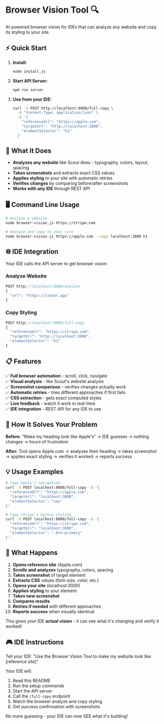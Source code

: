 # Browser Vision Tool 🔍

AI-powered browser vision for IDEs that can analyze any website and copy its styling to your site.

## ⚡ Quick Start

1. **Install:**
   ```bash
   node install.js
   ```

2. **Start API Server:**
   ```bash
   npm run server
   ```

3. **Use from your IDE:**
   ```bash
   curl -X POST http://localhost:8080/full-copy \
     -H "Content-Type: application/json" \
     -d '{
       "referenceUrl": "https://apple.com",
       "targetUrl": "http://localhost:3000", 
       "elementSelector": "h1"
     }'
   ```

## 🎯 What It Does

- **Analyzes any website** like Scout does - typography, colors, layout, spacing
- **Takes screenshots** and extracts exact CSS values
- **Applies styling** to your site with automatic retries
- **Verifies changes** by comparing before/after screenshots
- **Works with any IDE** through REST API

## 🖥️ Command Line Usage

```bash
# Analyze a website
node browser-vision.js https://stripe.com

# Analyze and copy to your site
node browser-vision.js https://apple.com --copy localhost:3000 h1
```

## 🌐 IDE Integration

Your IDE calls the API server to get browser vision:

### Analyze Website
```javascript
POST http://localhost:8080/analyze
{
  "url": "https://linear.app"
}
```

### Copy Styling
```javascript
POST http://localhost:8080/full-copy
{
  "referenceUrl": "https://stripe.com",
  "targetUrl": "http://localhost:3000",
  "elementSelector": "h1"
}
```

## 📋 Features

✅ **Full browser automation** - scroll, click, navigate  
✅ **Visual analysis** - like Scout's website analysis  
✅ **Screenshot comparison** - verifies changes actually work  
✅ **Automatic retries** - tries different approaches if first fails  
✅ **CSS extraction** - gets exact computed styles  
✅ **Live feedback** - watch it work in real-time  
✅ **IDE integration** - REST API for any IDE to use  

## 🔧 How It Solves Your Problem

**Before:** "Make my heading look like Apple's" → IDE guesses → nothing changes → hours of frustration

**After:** Tool opens Apple.com → analyzes their heading → takes screenshot → applies exact styling → verifies it worked → reports success

## 💡 Usage Examples

```bash
# Copy Apple's navigation
curl -X POST localhost:8080/full-copy -d '{
  "referenceUrl": "https://apple.com",
  "targetUrl": "localhost:3000", 
  "elementSelector": "nav"
}'

# Copy Stripe's button styling  
curl -X POST localhost:8080/full-copy -d '{
  "referenceUrl": "https://stripe.com",
  "targetUrl": "localhost:3000",
  "elementSelector": ".btn-primary"
}'
```

## 🚀 What Happens

1. **Opens reference site** (Apple.com)
2. **Scrolls and analyzes** typography, colors, spacing
3. **Takes screenshot** of target element
4. **Extracts CSS** values (font-size, color, etc.)
5. **Opens your site** (localhost:3000)
6. **Applies styling** to your element
7. **Takes new screenshot**
8. **Compares results** 
9. **Retries if needed** with different approaches
10. **Reports success** when visually identical

This gives your IDE **actual vision** - it can see what it's changing and verify it worked!

## 🎮 IDE Instructions

Tell your IDE: "Use the Browser Vision Tool to make my website look like [reference site]"

Your IDE will:
1. Read this README
2. Run the setup commands
3. Start the API server  
4. Call the `/full-copy` endpoint
5. Watch the browser analyze and copy styling
6. Get success confirmation with screenshots

No more guessing - your IDE can now SEE what it's building!
